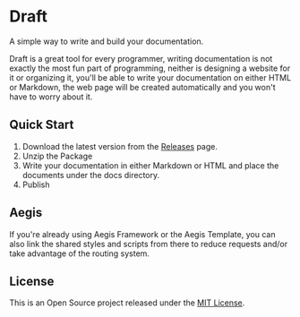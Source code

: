 # Draft
A simple way to write and build your documentation.

Draft is a great tool for every programmer, writing documentation is not exactly the most fun part of programming, neither is designing a website for it or organizing it, you'll be able to write your documentation on either HTML or Markdown, the web page will be created automatically and you won't have to worry about it.

## Quick Start

1. Download the latest version from the [Releases](https://github.com/HyuchiaDiego/Draft/releases) page.
2. Unzip the Package
3. Write your documentation in either Markdown or HTML and place the documents under the docs directory.
4. Publish

## Aegis
If you're already using Aegis Framework or the Aegis Template, you can also link the shared styles and scripts from there to reduce requests and/or take advantage of the routing system.

## License

This is an Open Source project released under the [MIT License](https://github.com/HyuchiaDiego/Draft/blob/master/LICENSE).
